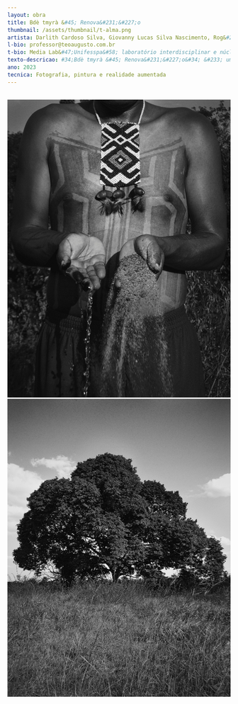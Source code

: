 ```yaml
---
layout: obra
title: Bdè tmyrà &#45; Renova&#231;&#227;o
thumbnail: /assets/thumbnail/t-alma.png
artista: Darlith Cardoso Silva, Giovanny Lucas Silva Nascimento, Rog&#233;rio Radiore Karaja, MediaLab &#47; UNIFESSPA, Coordena&#231;&#227;o Teófilo Augusto da Silva
l-bio: professor@teoaugusto.com.br
t-bio: Media Lab&#47;Unifesspa&#58; laboratório interdisciplinar e núcleo de pesquisa e extens&#227;o da Universidade Federal do Sul e Sudeste do Pará &#45; Unifesspa. Fundado em 2016, ingressou imediatamente na Rede Media Lab&#47;BR, atuando assim para a pesquisa teórico&#45;prática envolvendo a rela&#231;&#227;o entre Arte, Ci&#234;ncia e Tecnologia. Teófilo Augusto da Silva, Artista, Professor e Pesquisador. Doutor em Artes Visuais &#40;Arte e Tecnologia&#41; pela UnB. Coordenador Media Lab&#47;Unifesspa.
texto-descricao: #34;Bdè tmyrà &#45; Renova&#231;&#227;o&#34; &#233; uma instala&#231;&#227;o art&#237;stica que incorpora tr&#234;s fotografias em preto e branco, cada uma representando s&#237;mbolos centrais do criacionismo Karajá, uma etnia ind&#237;gena brasileira. A primeira fotografia retrata um homem Karajá com pintura corporal e temporárias, personificando Kananciu&#234;, o criador, cuja representa&#231;&#227;o abstrata do pesco&#231;o para baixo evoca a aura divina. Ele mantinha suas m&#227;os abertas, deixando escorrer terra e água, simbolizando o ato primordial da cria&#231;&#227;o. A segunda fotografia apresenta uma imponente árvore que personifica o conceito Karajá de &#34;kuni&#34;, representando as almas e a for&#231;a da natureza em sua cosmovis&#227;o. Com um tronco forte e uma copa exuberante, a árvore simboliza a resist&#234;ncia e o poder das almas que ela protege. A terceira fotografia registra as escamas de peixe, representando os seres que, segundo a cren&#231;a Karajá, originaram os seres humanos, os peixes&#45;aruan&#227;. Essa imagem está associada à origem primordial e ancestral da humanidade, conectando os seres humanos à natureza e sua interdepend&#234;ncia com os outros seres vivos. A obra busca tecer uma cr&#237;tica à imposi&#231;&#227;o unilateral da religi&#227;o e cultura europeia como única e verdadeira, enquanto procura evidenciar o colonialismo estrutural e sua tend&#234;ncia histórica em silenciar e apagar outras culturas, especialmente as das etnias ind&#237;genas. A arte pretende destacar a importância de reconhecer as perspectivas culturais diversas.
ano: 2023
tecnica: Fotografia, pintura e realidade aumentada
---
```


<img src="/assets/obras/Bde/3.JPG" alt="" class="img-fluid d-block">
<img src="/assets/obras/Bde/2.JPG" alt="" class="img-fluid d-block">
<img src="/assets/obras/Bde/1.JPG" alt="" class="img-fluid d-block">


